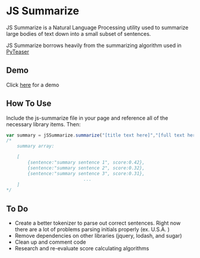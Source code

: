 # JS Summarize
JS Summarize is a Natural Language Processing utility used to summarize large bodies of text down into a small subset of sentences.

JS Summarize borrows heavily from the summarizing algorithm used in [PyTeaser](https://github.com/xiaoxu193/PyTeaser)

## Demo
Click [here](http://wkallhof.github.io/js-summarize/example.html) for a demo

## How To Use
Include the js-summarize file in your page and reference all of the necessary library items.
Then:
``` javascript
var summary = jSSummarize.summarize("[title text here]","[full text here]");
/*
	summary array:

	[
		{sentence:"summary sentence 1", score:0.42},
		{sentence:"summary sentence 2", score:0.32},
		{sentence:"summary sentence 3", score:0.31},
		                     ...
	]
*/
```

## To Do
* Create a better tokenizer to parse out correct sentences. Right now there are a lot of problems parsing initials properly (ex. U.S.A. )
* Remove dependencies on other libraries (jquery, lodash, and sugar)
* Clean up and comment code
* Research and re-evaluate score calculating algorithms
